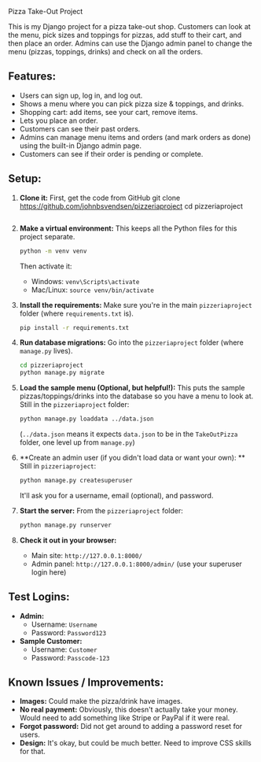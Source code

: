 Pizza Take-Out Project

This is my Django project for a pizza take-out shop. Customers can look at the menu, pick sizes and toppings for pizzas, add stuff to their cart, and then place an order. Admins can use the Django admin panel to change the menu (pizzas, toppings, drinks) and check on all the orders.

## Features:

*   Users can sign up, log in, and log out.
*   Shows a menu where you can pick pizza size & toppings, and drinks.
*   Shopping cart: add items, see your cart, remove items.
*   Lets you place an order.
*   Customers can see their past orders.
*   Admins can manage menu items and orders (and mark orders as done) using the built-in Django admin page.
*   Customers can see if their order is pending or complete.

## Setup:

1.  **Clone it:**
    First, get the code from GitHub 
    git clone https://github.com/johnbsvendsen/pizzeriaproject
    cd pizzeriaproject
    ```

2.  **Make a virtual environment:**
    This keeps all the Python files for this project separate.
    ```bash
    python -m venv venv
    ```
    Then activate it:
    *   Windows: `venv\Scripts\activate`
    *   Mac/Linux: `source venv/bin/activate`

3.  **Install the requirements:**
    Make sure you're in the main `pizzeriaproject` folder (where `requirements.txt` is).
    ```bash
    pip install -r requirements.txt
    ```

4.  **Run database migrations:**
    Go into the `pizzeriaproject` folder (where `manage.py` lives).
    ```bash
    cd pizzeriaproject
    python manage.py migrate
    ```

5.  **Load the sample menu (Optional, but helpful!):**
    This puts the sample pizzas/toppings/drinks into the database so you have a menu to look at.
    Still in the `pizzeriaproject` folder:
    ```bash
    python manage.py loaddata ../data.json
    ```
    (`../data.json` means it expects `data.json` to be in the `TakeOutPizza` folder, one level up from `manage.py`)

6.  **Create an admin user (if you didn't load data or want your own):
**
    Still in `pizzeriaproject`:
    ```bash
    python manage.py createsuperuser
    ```
    It'll ask you for a username, email (optional), and password.

7.  **Start the server:**
    From the `pizzeriaproject` folder:
    ```bash
    python manage.py runserver
    ```

8.  **Check it out in your browser:**
    *   Main site: `http://127.0.0.1:8000/`
    *   Admin panel: `http://127.0.0.1:8000/admin/` (use your superuser login here)

## Test Logins:

*   **Admin:**
    *   Username: `Username`
    *   Password: `Password123`
*   **Sample Customer:**
    *   Username: `Customer`
    *   Password: `Passcode-123`

## Known Issues / Improvements:

*   **Images:** Could make the pizza/drink have images.
*   **No real payment:** Obviously, this doesn't actually take your money. Would need to add something like Stripe or PayPal if it were real.
*   **Forgot password:** Did not get around to adding a password reset for users.
*   **Design:** It's okay, but could be much better. Need to improve CSS skills for that.



